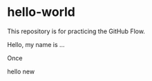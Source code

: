 # hello-world
This repository is for practicing the GitHub Flow.

Hello, my name is ...


Once 

hello new
